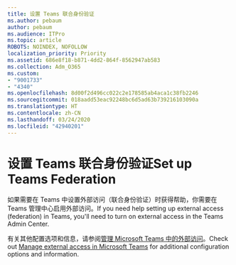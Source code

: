 ```yaml
---
title: 设置 Teams 联合身份验证
ms.author: pebaum
author: pebaum
ms.audience: ITPro
ms.topic: article
ROBOTS: NOINDEX, NOFOLLOW
localization_priority: Priority
ms.assetid: 686e8f18-b871-4dd2-864f-8562947ab583
ms.collection: Adm_O365
ms.custom:
- "9001733"
- "4340"
ms.openlocfilehash: 8d00f2d496cc022c2e178585ab4aca1c38fb2246
ms.sourcegitcommit: 018aadd53eac92248bc6d5ad63b739216103090a
ms.translationtype: HT
ms.contentlocale: zh-CN
ms.lasthandoff: 03/24/2020
ms.locfileid: "42940201"
---
```

# <a name="set-up-teams-federation"></a><span data-ttu-id="8ac47-102">设置 Teams 联合身份验证</span><span class="sxs-lookup"><span data-stu-id="8ac47-102">Set up Teams Federation</span></span>

<span data-ttu-id="8ac47-103">如果需要在 Teams 中设置外部访问（联合身份验证）时获得帮助，你需要在 Teams 管理中心启用外部访问。</span><span class="sxs-lookup"><span data-stu-id="8ac47-103">If you need help setting up external access (federation) in Teams, you'll need to turn on external access in the Teams Admin Center.</span></span>

<span data-ttu-id="8ac47-104">有关其他配置选项和信息，请参阅[管理 Microsoft Teams 中的外部访问](https://docs.microsoft.com/microsoftteams/manage-external-access)。</span><span class="sxs-lookup"><span data-stu-id="8ac47-104">Check out [Manage external access in Microsoft Teams](https://docs.microsoft.com/microsoftteams/manage-external-access) for additional configuration options and information.</span></span>
